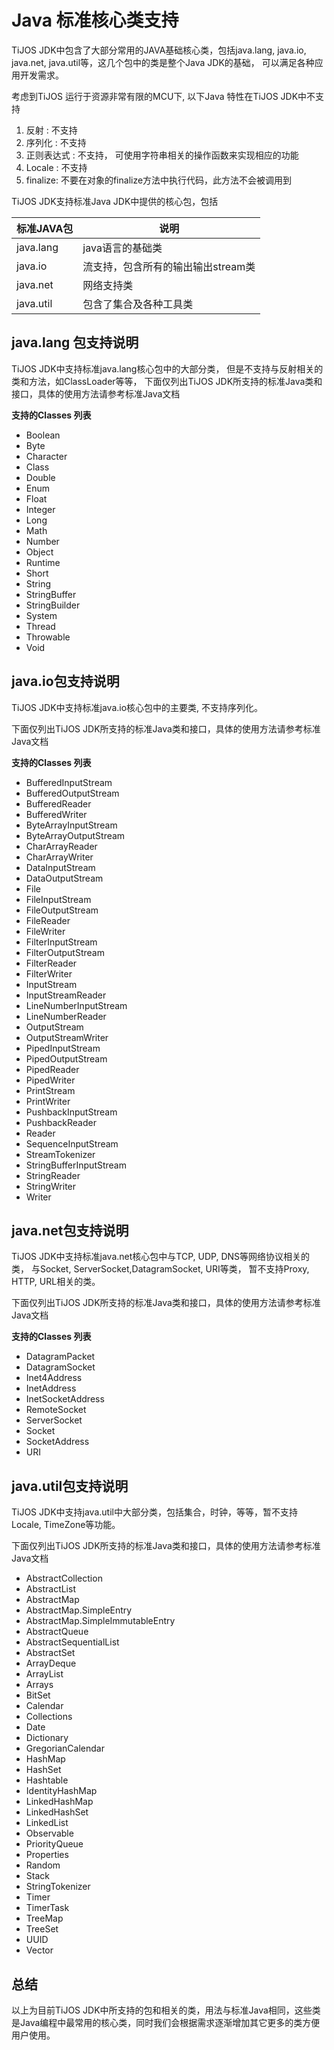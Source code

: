 # Java 标准核心类支持

TiJOS JDK中包含了大部分常用的JAVA基础核心类，包括java.lang, java.io, java.net, java.util等，这几个包中的类是整个Java JDK的基础， 可以满足各种应用开发需求。

 考虑到TiJOS 运行于资源非常有限的MCU下, 以下Java 特性在TiJOS JDK中不支持

1. 反射 :  不支持
2. 序列化 : 不支持
3. 正则表达式 : 不支持， 可使用字符串相关的操作函数来实现相应的功能
4. Locale :  不支持
5. finalize:  不要在对象的finalize方法中执行代码，此方法不会被调用到



TiJOS JDK支持标准Java JDK中提供的核心包，包括

| 标准JAVA包   | 说明                   |
| --------- | -------------------- |
| java.lang | java语言的基础类           |
| java.io   | 流支持，包含所有的输出输出stream类 |
| java.net  | 网络支持类                |
| java.util | 包含了集合及各种工具类          |



## java.lang 包支持说明

TiJOS JDK中支持标准java.lang核心包中的大部分类， 但是不支持与反射相关的类和方法，如ClassLoader等等， 下面仅列出TiJOS JDK所支持的标准Java类和接口，具体的使用方法请参考标准Java文档

**支持的Classes 列表**

- Boolean
- Byte
- Character
- Class
- Double
- Enum
- Float
- Integer
- Long
- Math
- Number
- Object
- Runtime
- Short
- String
- StringBuffer
- StringBuilder
- System
- Thread
- Throwable
- Void


## java.io包支持说明

TiJOS JDK中支持标准java.io核心包中的主要类, 不支持序列化。

下面仅列出TiJOS JDK所支持的标准Java类和接口，具体的使用方法请参考标准Java文档

**支持的Classes 列表**

- BufferedInputStream
- BufferedOutputStream
- BufferedReader
- BufferedWriter
- ByteArrayInputStream
- ByteArrayOutputStream
- CharArrayReader
- CharArrayWriter
- DataInputStream
- DataOutputStream
- File
- FileInputStream
- FileOutputStream
- FileReader
- FileWriter
- FilterInputStream
- FilterOutputStream
- FilterReader
- FilterWriter
- InputStream
- InputStreamReader
- LineNumberInputStream
- LineNumberReader
- OutputStream
- OutputStreamWriter
- PipedInputStream
- PipedOutputStream
- PipedReader
- PipedWriter
- PrintStream
- PrintWriter
- PushbackInputStream
- PushbackReader
- Reader
- SequenceInputStream
- StreamTokenizer
- StringBufferInputStream
- StringReader
- StringWriter
- Writer

## java.net包支持说明

TiJOS JDK中支持标准java.net核心包中与TCP, UDP, DNS等网络协议相关的类， 与Socket, ServerSocket,DatagramSocket, URI等类， 暂不支持Proxy, HTTP, URL相关的类。

下面仅列出TiJOS JDK所支持的标准Java类和接口，具体的使用方法请参考标准Java文档

**支持的Classes 列表**

- DatagramPacket
- DatagramSocket
- Inet4Address
- InetAddress
- InetSocketAddress
- RemoteSocket
- ServerSocket
- Socket
- SocketAddress
- URI

## java.util包支持说明

TiJOS JDK中支持java.util中大部分类，包括集合，时钟，等等，暂不支持Locale, TimeZone等功能。

下面仅列出TiJOS JDK所支持的标准Java类和接口，具体的使用方法请参考标准Java文档

- AbstractCollection
- AbstractList
- AbstractMap
- AbstractMap.SimpleEntry
- AbstractMap.SimpleImmutableEntry
- AbstractQueue
- AbstractSequentialList
- AbstractSet
- ArrayDeque
- ArrayList
- Arrays
- BitSet
- Calendar
- Collections
- Date
- Dictionary
- GregorianCalendar
- HashMap
- HashSet
- Hashtable
- IdentityHashMap
- LinkedHashMap
- LinkedHashSet
- LinkedList
- Observable
- PriorityQueue
- Properties
- Random
- Stack
- StringTokenizer
- Timer
- TimerTask
- TreeMap
- TreeSet
- UUID
- Vector

## 总结

以上为目前TiJOS JDK中所支持的包和相关的类，用法与标准Java相同，这些类是Java编程中最常用的核心类，同时我们会根据需求逐渐增加其它更多的类方便用户使用。 